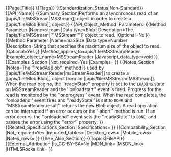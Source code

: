 {{Page_Title}}
{{Flags}}
{{Standardization_Status|Non-Standard}}
{{API_Name}}
{{Summary_Section|Performs an asynchronous read of an [[apis/file/MSStream|MSStream]] object in order to create a [[apis/file/Blob|Blob]] object.}}
{{API_Object_Method
|Parameters={{Method Parameter
|Name=stream
|Data type=Blob
|Description=The [[apis/file/MSStream|'''MSStream''']] object to read.
|Optional=No
}}{{Method Parameter
|Name=maxSize
|Data type=Number
|Description=String that specifies the  maximum size of the  object to read.
|Optional=Yes
}}
|Method_applies_to=apis/file/MSStreamReader
|Example_object_name=MSStreamReader
|Javascript_data_type=void
}}
{{Examples_Section
|Not_required=Yes
|Examples=
}}
{{Notes_Section
|Notes=The '''readAsBlob''' method is used by [[apis/file/MSStreamReader|msStreamReader]] to create a [[apis/file/Blob|Blob]] object from an [[apis/file/MSStream|MSStream]]. When the read begins, the ''readyState'' property is set to the <code>LOADING</code> state on MSStreamReader and the ''onloadstart'' event is fired. Progress for the read is monitored by the ''onprogress'' event. When the read completes, the ''onloadend'' event fires and ''readyState'' is set to <code>DONE</code> and ''MSStreamReader.result'' returns the new Blob object.
A read operation can be interrupted if an error occurs or the ''abort'' method is run. If an error occurs, the ''onloadend'' event sets the ''readyState'' to <code>DONE</code>, and passes the error using the ''error'' property.
}}
{{Related_Specifications_Section
|Specifications=
}}
{{Compatibility_Section
|Not_required=Yes
|Imported_tables=
|Desktop_rows=
|Mobile_rows=
|Notes_rows=
}}
{{See_Also_Section}}
{{Topics|FileAPI}}
{{External_Attribution
|Is_CC-BY-SA=No
|MDN_link=
|MSDN_link=
|HTML5Rocks_link=
}}